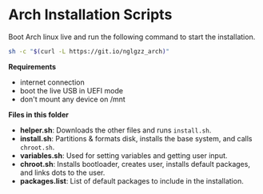 # Arch Installation Scripts

Boot Arch linux live and run the following command to start the installation.

```bash
sh -c "$(curl -L https://git.io/nglgzz_arch)"
```

**Requirements**

- internet connection
- boot the live USB in UEFI mode
- don't mount any device on /mnt

**Files in this folder**

- **helper.sh**: Downloads the other files and runs `install.sh`.
- **install.sh**: Partitions & formats disk, installs the base system, and calls `chroot.sh`.
- **variables.sh**: Used for setting variables and getting user input.
- **chroot.sh**: Installs bootloader, creates user, installs default packages, and links dots to the user.
- **packages.list**: List of default packages to include in the installation.
